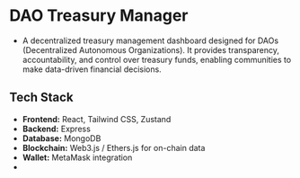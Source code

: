# DAO Treasury Manager

- A decentralized treasury management dashboard designed for DAOs (Decentralized Autonomous Organizations). It provides transparency, accountability, and control over treasury funds, enabling communities to make data-driven financial decisions.



## Tech Stack
- **Frontend:** React, Tailwind CSS, Zustand
- **Backend:** Express
- **Database:**  MongoDB
- **Blockchain:** Web3.js / Ethers.js for on-chain data
- **Wallet:** MetaMask integration
- 
